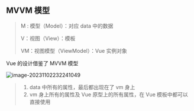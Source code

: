 ## MVVM 模型

> M : 模型（Model）：对应 data 中的数据
>
> V：视图（View）：模板
>
> VM：视图模型（ViewModel）：Vue 实例对象

Vue 的设计借鉴了 MVVM 模型

![image-20231102232241049](https://chen-1320883525.cos.ap-chengdu.myqcloud.com/img/image-20231102232241049.png)

> 1. data 中所有的属性，最后都出现在了 vm 身上
> 2. vm 身上所有的属性及 Vue 原型上的所有属性，在 Vue 模板中都可以直接使用

